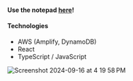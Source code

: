 #### Use the notepad [here](https://main.d15uyv33j22kso.amplifyapp.com/)!

#### Technologies
- AWS (Amplify, DynamoDB)
- React
- TypeScript / JavaScript


![Screenshot 2024-09-16 at 4 19 58 PM](https://github.com/user-attachments/assets/a3863538-0f75-4a41-b804-5089f6ddd009)
